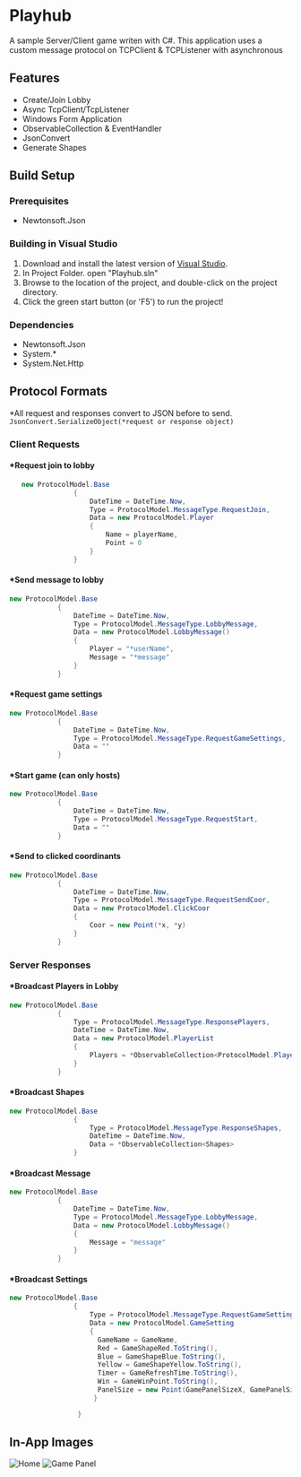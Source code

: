 # Playhub
A sample Server/Client game writen with C#. This application uses a custom message protocol on TCPClient & TCPListener with asynchronous

## Features
- Create/Join Lobby
- Async TcpClient/TcpListener
- Windows Form Application
- ObservableCollection & EventHandler
- JsonConvert
- Generate Shapes
## Build Setup
### Prerequisites
* Newtonsoft.Json

### Building in Visual Studio
1. Download and install the latest version of [Visual Studio](https://visualstudio.microsoft.com/tr/).
2. In Project Folder. open "Playhub.sln"
3. Browse to the location of the project, and double-click on the project directory.
5. Click the green start button (or 'F5') to run the project!

### Dependencies
- Newtonsoft.Json
- System.*
- System.Net.Http

## Protocol Formats
*All request and responses convert to JSON before to send.  
`JsonConvert.SerializeObject(*request or response object)
`
### Client Requests
#### *Request join to lobby
```csharp
   new ProtocolModel.Base
                {
                    DateTime = DateTime.Now,
                    Type = ProtocolModel.MessageType.RequestJoin,
                    Data = new ProtocolModel.Player
                    {
                        Name = playerName,
                        Point = 0
                    }
                }
```
#### *Send message to lobby
```csharp
new ProtocolModel.Base
            {
                DateTime = DateTime.Now,
                Type = ProtocolModel.MessageType.LobbyMessage,
                Data = new ProtocolModel.LobbyMessage()
                {
                    Player = "*userName",
                    Message = "*message"
                }
            }
```
#### *Request game settings
```csharp
new ProtocolModel.Base
            {
                DateTime = DateTime.Now,
                Type = ProtocolModel.MessageType.RequestGameSettings,
                Data = ""
            }
```
#### *Start game (can only hosts)
```csharp
new ProtocolModel.Base
            {
                DateTime = DateTime.Now,
                Type = ProtocolModel.MessageType.RequestStart,
                Data = ""
            }
```
#### *Send to clicked coordinants
```csharp
new ProtocolModel.Base
            {
                DateTime = DateTime.Now,
                Type = ProtocolModel.MessageType.RequestSendCoor,
                Data = new ProtocolModel.ClickCoor
                {
                    Coor = new Point(*x, *y)
                }
            }
```
### Server Responses
#### *Broadcast Players in Lobby
```csharp
new ProtocolModel.Base
            {
                Type = ProtocolModel.MessageType.ResponsePlayers,
                DateTime = DateTime.Now,
                Data = new ProtocolModel.PlayerList
                {
                    Players = *ObservableCollection<ProtocolModel.Player>
                }
            }
```
#### *Broadcast Shapes
```csharp
new ProtocolModel.Base
                {
                    Type = ProtocolModel.MessageType.ResponseShapes,
                    DateTime = DateTime.Now,
                    Data = *ObservableCollection<Shapes>
                }
```
#### *Broadcast Message
```csharp
new ProtocolModel.Base
            {
                DateTime = DateTime.Now,
                Type = ProtocolModel.MessageType.LobbyMessage,
                Data = new ProtocolModel.LobbyMessage()
                {
                    Message = "message"
                }
            }
```
#### *Broadcast Settings
```csharp
new ProtocolModel.Base
                {
                    Type = ProtocolModel.MessageType.RequestGameSettings,
                    Data = new ProtocolModel.GameSetting
                    {
                      GameName = GameName,
                      Red = GameShapeRed.ToString(),
                      Blue = GameShapeBlue.ToString(),
                      Yellow = GameShapeYellow.ToString(),
                      Timer = GameRefreshTime.ToString(),
                      Win = GameWinPoint.ToString(),
                      PanelSize = new Point(GamePanelSizeX, GamePanelSizeY)
                     }

                 }
```

## In-App Images
![Home](https://github.com/omansak/playhup/blob/master/Playhub/Images/Home.PNG)
![Game Panel](https://github.com/omansak/playhup/blob/master/Playhub/Images/Game%20Lobby.PNG)
